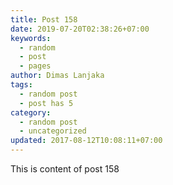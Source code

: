 ```yaml
---
title: Post 158
date: 2019-07-20T02:38:26+07:00
keywords:
  - random
  - post
  - pages
author: Dimas Lanjaka
tags:
  - random post
  - post has 5
category:
  - random post
  - uncategorized
updated: 2017-08-12T10:08:11+07:00
---
```

This is content of post 158